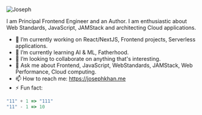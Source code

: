![Joseph](https://josephkhan.me/wp-content/uploads/2020/07/joseph.png)

I am Principal Frontend Engineer and an Author. I am enthusiastic about Web Standards, JavaScript, JAMStack and architecting Cloud applications. 

- 🔭 I’m currently working on React/NextJS, Frontend projects, Serverless applications.
- 🌱 I’m currently learning AI & ML, Fatherhood.
- 👯 I’m looking to collaborate on anything that's interesting.
- 💬 Ask me about Frontend, JavaScript, WebStandards, JAMStack, Web Performance, Cloud computing.
- 📫 How to reach me: https://josephkhan.me
- ⚡ Fun fact:
```js 
"11" + 1 => "111"
"11" - 1 => 10
```

